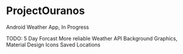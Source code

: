 # ProjectOuranos
Android Weather App, In Progress


TODO:
5 Day Forcast
More reliable Weather API
Background Graphics, Material Design
Icons
Saved Locations
